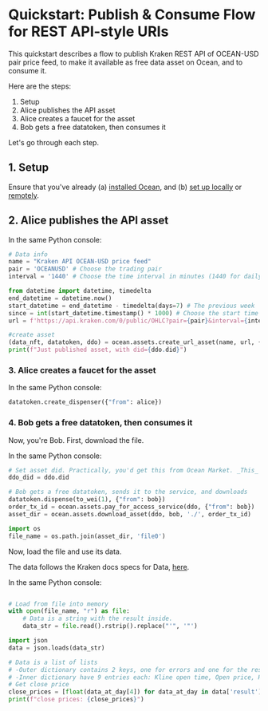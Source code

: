 <!--
Copyright 2023 Ocean Protocol Foundation
SPDX-License-Identifier: Apache-2.0
-->

# Quickstart: Publish & Consume Flow for REST API-style URIs

This quickstart describes a flow to publish Kraken REST API of OCEAN-USD pair price feed, to make it available as free data asset on Ocean, and to consume it.

Here are the steps:

1.  Setup
2.  Alice publishes the API asset
3.  Alice creates a faucet for the asset
4.  Bob gets a free datatoken, then consumes it

Let's go through each step.

## 1. Setup

Ensure that you've already (a) [installed Ocean](install.md), and (b) [set up locally](setup-local.md) or [remotely](setup-remote.md).

## 2. Alice publishes the API asset

In the same Python console:
```python
# Data info
name = "Kraken API OCEAN-USD price feed"
pair = 'OCEANUSD' # Choose the trading pair
interval = '1440' # Choose the time interval in minutes (1440 for daily)

from datetime import datetime, timedelta
end_datetime = datetime.now()
start_datetime = end_datetime - timedelta(days=7) # The previous week
since = int(start_datetime.timestamp() * 1000) # Choose the start time in Unix timestamp
url = f'https://api.kraken.com/0/public/OHLC?pair={pair}&interval={interval}&since={since}'

#create asset
(data_nft, datatoken, ddo) = ocean.assets.create_url_asset(name, url, {"from": alice})
print(f"Just published asset, with did={ddo.did}")
```

### 3. Alice creates a faucet for the asset

In the same Python console:
```python
datatoken.create_dispenser({"from": alice})
```

### 4. Bob gets a free datatoken, then consumes it

Now, you're Bob. First, download the file.

In the same Python console:
```python
# Set asset did. Practically, you'd get this from Ocean Market. _This_ example uses prior info.
ddo_did = ddo.did

# Bob gets a free datatoken, sends it to the service, and downloads
datatoken.dispense(to_wei(1), {"from": bob})
order_tx_id = ocean.assets.pay_for_access_service(ddo, {"from": bob})
asset_dir = ocean.assets.download_asset(ddo, bob, './', order_tx_id)

import os
file_name = os.path.join(asset_dir, 'file0')
```

Now, load the file and use its data.

The data follows the Kraken docs specs for Data, [here](https://docs.kraken.com/rest/#tag/Market-Data/operation/getOHLCData).

In the same Python console:
```python

# Load from file into memory
with open(file_name, "r") as file:
    # Data is a string with the result inside.
    data_str = file.read().rstrip().replace("'", '"')

import json
data = json.loads(data_str)

# Data is a list of lists
# -Outer dictionary contains 2 keys, one for errors and one for the result with the pair.
# -Inner dictionary have 9 entries each: Kline open time, Open price, High price, Low price, close Price, Vol, ..
# Get close price
close_prices = [float(data_at_day[4]) for data_at_day in data['result'][pair]]
print(f"close prices: {close_prices}")
```

